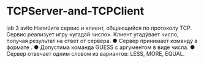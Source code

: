 # TCPServer-and-TCPClient
lab 3 avito
Напиúите сервис и клиент, общающийся по протоколу TCP. Сервис 
реализует игру «угадай число». Клиент угадýвает число, получая 
результат на ответ от сервера.
● Сервер принимает командý в формате <CMD> <ARG>.
● Допустима команда GUESS с аргументом в виде числа.
● Сервер отвечает одним словом из вариантов: LESS, MORE, EQUAL.

